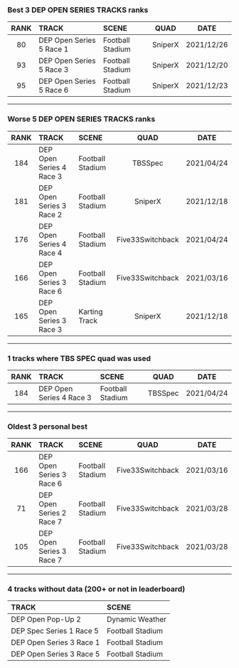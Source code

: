 ### Best 3 DEP OPEN SERIES TRACKS ranks
|RANK|TRACK|SCENE|QUAD|DATE|
|:---:|:---|:---|:---:|:---:|
|80|DEP Open Series 5 Race 1|Football Stadium|SniperX|2021/12/26|
|93|DEP Open Series 5 Race 3|Football Stadium|SniperX|2021/12/20|
|95|DEP Open Series 5 Race 6|Football Stadium|SniperX|2021/12/23|
---
### Worse 5 DEP OPEN SERIES TRACKS ranks
|RANK|TRACK|SCENE|QUAD|DATE|
|:---:|:---|:---|:---:|:---:|
|184|DEP Open Series 4 Race 3|Football Stadium|TBSSpec|2021/04/24|
|181|DEP Open Series 3 Race 2|Football Stadium|SniperX|2021/12/18|
|176|DEP Open Series 4 Race 4|Football Stadium|Five33Switchback|2021/04/24|
|166|DEP Open Series 3 Race 6|Football Stadium|Five33Switchback|2021/03/16|
|165|DEP Open Series 3 Race 3|Karting Track|SniperX|2021/12/18|
---
### 1 tracks where TBS SPEC quad was used
|RANK|TRACK|SCENE|QUAD|DATE|
|:---:|:---|:---|:---:|:---:|
|184|DEP Open Series 4 Race 3|Football Stadium|TBSSpec|2021/04/24|
---
### Oldest 3 personal best
|RANK|TRACK|SCENE|QUAD|DATE|
|:---:|:---|:---|:---:|:---:|
|166|DEP Open Series 3 Race 6|Football Stadium|Five33Switchback|2021/03/16|
|71|DEP Open Series 2 Race 7|Football Stadium|Five33Switchback|2021/03/28|
|105|DEP Open Series 3 Race 7|Football Stadium|Five33Switchback|2021/03/28|
---
### 4 tracks without data (200+ or not in leaderboard)
|TRACK|SCENE|
|:---|:---|
|DEP Open Pop-Up 2|Dynamic Weather|
|DEP Spec Series 1 Race 5|Football Stadium|
|DEP Open Series 3 Race 1|Football Stadium|
|DEP Open Series 3 Race 5|Football Stadium|
